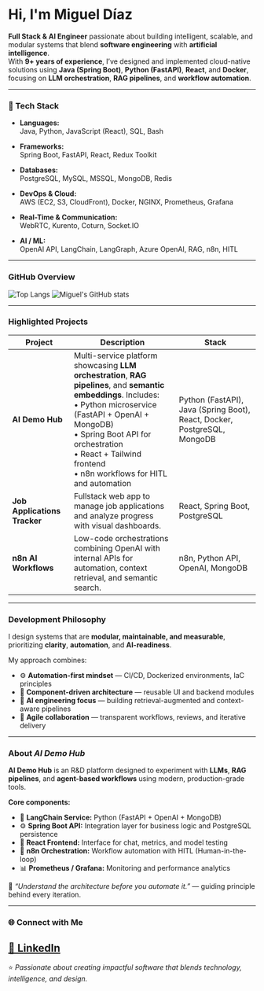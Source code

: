 # Hi, I'm Miguel Díaz  

**Full Stack & AI Engineer** passionate about building intelligent, scalable, and modular systems that blend **software engineering** with **artificial intelligence**.  
With **9+ years of experience**, I’ve designed and implemented cloud-native solutions using **Java (Spring Boot)**, **Python (FastAPI)**, **React**, and **Docker**, focusing on **LLM orchestration**, **RAG pipelines**, and **workflow automation**.

---

### 🧠 Tech Stack

- **Languages:**  
  Java, Python, JavaScript (React), SQL, Bash  

- **Frameworks:**  
  Spring Boot, FastAPI, React, Redux Toolkit  

- **Databases:**  
  PostgreSQL, MySQL, MSSQL, MongoDB, Redis  

- **DevOps & Cloud:**  
  AWS (EC2, S3, CloudFront), Docker, NGINX, Prometheus, Grafana  

- **Real-Time & Communication:**  
  WebRTC, Kurento, Coturn, Socket.IO  

- **AI / ML:**  
  OpenAI API, LangChain, LangGraph, Azure OpenAI, RAG, n8n, HITL

---

### GitHub Overview

![Top Langs](https://github-readme-stats.vercel.app/api/top-langs/?username=MikeDiaz-Pro&layout=donut&theme=tokyonight)
![Miguel's GitHub stats](https://github-readme-stats.vercel.app/api?username=MikeDiaz-Pro&show_icons=true&theme=tokyonight)

---

### Highlighted Projects
| Project | Description | Stack |
|----------|--------------|--------|
|  **AI Demo Hub** | Multi-service platform showcasing **LLM orchestration**, **RAG pipelines**, and **semantic embeddings**. Includes: <br>• Python microservice (FastAPI + OpenAI + MongoDB)<br>• Spring Boot API for orchestration<br>• React + Tailwind frontend<br>• n8n workflows for HITL and automation | Python (FastAPI), Java (Spring Boot), React, Docker, PostgreSQL, MongoDB |
|  **Job Applications Tracker** | Fullstack web app to manage job applications and analyze progress with visual dashboards. | React, Spring Boot, PostgreSQL |
|  **n8n AI Workflows** | Low-code orchestrations combining OpenAI with internal APIs for automation, context retrieval, and semantic search. | n8n, Python API, OpenAI, MongoDB |

---

### Development Philosophy
I design systems that are **modular, maintainable, and measurable**, prioritizing **clarity**, **automation**, and **AI-readiness**.

My approach combines:
- ⚙️ **Automation-first mindset** — CI/CD, Dockerized environments, IaC principles  
- 🧩 **Component-driven architecture** — reusable UI and backend modules  
- 🧠 **AI engineering focus** — building retrieval-augmented and context-aware pipelines  
- 🤝 **Agile collaboration** — transparent workflows, reviews, and iterative delivery  

---

### About *AI Demo Hub*
**AI Demo Hub** is an R&D platform designed to experiment with **LLMs**, **RAG pipelines**, and **agent-based workflows** using modern, production-grade tools.

**Core components:**
- 🧩 **LangChain Service:** Python (FastAPI + OpenAI + MongoDB)  
- ⚙️ **Spring Boot API:** Integration layer for business logic and PostgreSQL persistence  
- 💬 **React Frontend:** Interface for chat, metrics, and model testing  
- 🔄 **n8n Orchestration:** Workflow automation with HITL (Human-in-the-loop)  
- 📊 **Prometheus / Grafana:** Monitoring and performance analytics  

🧠 *“Understand the architecture before you automate it.”* — guiding principle behind every iteration.

---

### 🌐 Connect with Me
[💼 LinkedIn](https://www.linkedin.com/in/migueldia3c/)  
---

⭐️ *Passionate about creating impactful software that blends technology, intelligence, and design.*
